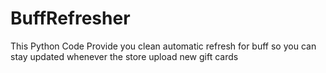 # BuffRefresher
This Python Code Provide you clean automatic refresh for buff so you can stay updated whenever the store upload new gift cards
